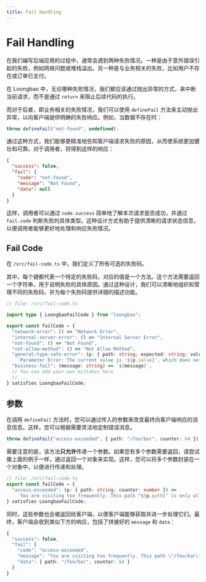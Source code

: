 ```yaml
---
title: Fail Handling
---
```


# Fail Handling

在我们编写后端应用的过程中，通常会遇到两种失败情况。一种是由于意外错误引起的失败，例如网络问题或堆栈溢出。另一种是与业务相关的失败，比如用户不存在或订单已支付。

在 Loongbao 中，无论哪种失败情况，我们都应该通过抛出异常的方式，来中断当前请求，而不是通过 `return` 来阻止后续代码的执行。

而对于后者，即业务相关的失败情况，我们可以使用 `defineFail` 方法来主动抛出异常，以向客户端提供明确的失败响应。例如，当数据不存在时：

```ts
throw defineFail("not-found", undefined);
```

通过这种方式，我们能够更精准地告知客户端请求失败的原因，从而使系统更加健壮和可靠。对于调用者，将得到这样的响应：

```json
{
  "success": false,
  "fail": {
    "code": "not-found",
    "message": "Not Found",
    "data": null
  }
}
```

这样，调用者可以通过 `code.success` 简单地了解本次请求是否成功，并通过 `fail.code` 判断失败的具体类型。这种设计方式有助于提供清晰的请求状态信息，以便调用者能够更好地处理和响应失败情况。

## Fail Code

在 `/src/fail-code.ts` 中，我们定义了所有可选的失败码。

其中，每个键都代表一个特定的失败码，对应的值是一个方法。这个方法需要返回一个字符串，用于说明失败的具体原因。通过这种设计，我们可以清晰地组织和管理不同的失败码，并为每个失败码提供详细的描述功能。

```ts
// file: /src/fail-code.ts

import type { LoongbaoFailCode } from "loongbao";

export const failCode = {
  "network-error": () => "Network Error",
  "internal-server-error": () => "Internal Server Error",
  "not-found": () => "Not Found",
  "not-allow-method": () => "Not Allow Method",
  "general-type-safe-error": (p: { path: string; expected: string; value: string }) =>
    `Parameter Error: The current value is '${p.value}', which does not meet '${p.expected}' requirements`,
  "business-fail": (message: string) => `${message}`,
  // You can add your own mistakes here
  // ...
} satisfies LoongbaoFailCode;
```

## 参数

在调用 `defineFail` 方法时，您可以通过传入的参数来改变最终向客户端响应的消息信息。这样，您可以根据需要灵活地定制错误消息。

```ts
throw defineFail("access-exceeded", { path: "/foo/bar", counter: 64 });
```

需要注意的是，该方法**只允许**传递一个参数。如果您有多个参数需要返回，请尝试像上面的例子一样，通过返回一个对象来实现。这样，您可以将多个参数封装在一个对象中，以便进行传递和处理。

```ts
// file: /src/fail-code.ts
export const failCode = {
  "access-exceeded": (p: { path: string; counter: number }) =>
    `You are visiting too frequently. This path "${p.path}" is only allowed to be accessed ${p.counter} times.`,
} satisfies LoongbaoFailCode;
```

同时，这些参数也会被返回给客户端，以便客户端能够获取并进一步处理它们。最终，客户端会收到类似下方的响应，包括了拼接好的 `message` 和 `data`：

```ts
{
  "success": false,
  "fail": {
    "code": "access-exceeded",
    "message": "You are visiting too frequently. This path \"/foo/bar\" is only allowed to be accessed 64 times.",
    "data": { path: "/foo/bar", counter: 64 }
  }
}
```
